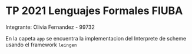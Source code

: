 # TP 2021 Lenguajes Formales FIUBA

Integrante: Olivia Fernandez - 99732

En la capeta `app` se encuentra la implementacion del Interprete de scheme usando el framework `leingen`

